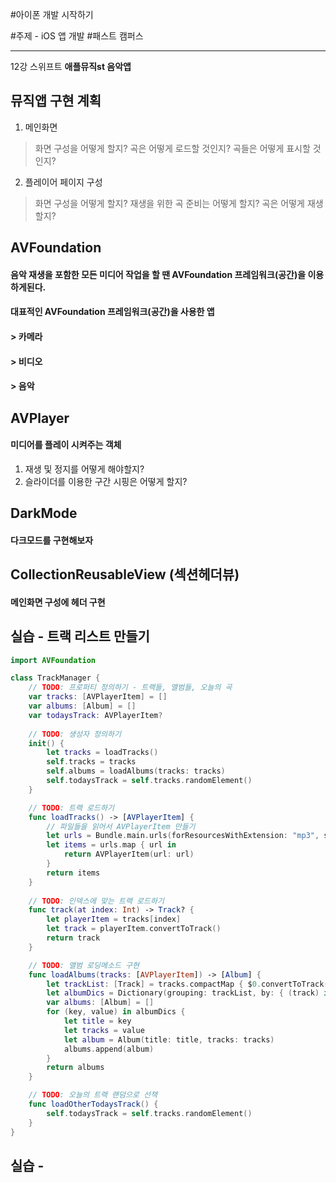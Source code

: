 #아이폰 개발 시작하기

#주제 - iOS 앱 개발 #패스트 캠퍼스 

---
 
12강 스위프트 __애플뮤직st 음악앱__

## 뮤직앱 구현 계획
1. 메인화면
> 화면 구성을 어떻게 할지?
> 곡은 어떻게 로드할 것인지?
> 곡들은 어떻게 표시할 것인지?

2. 플레이어 페이지 구성
> 화면 구성을 어떻게 할지?
> 재생을 위한 곡 준비는 어떻게 할지?
> 곡은 어떻게 재생할지?

## AVFoundation
#### 음악 재생을 포함한 모든 미디어 작업을 할 땐 AVFoundation 프레임워크(공간)을 이용하게된다.
#### 대표적인 AVFoundation 프레임워크(공간)을 사용한 앱
#### > 카메라
#### > 비디오
#### > 음악

## AVPlayer
#### 미디어를 플레이 시켜주는 객체
1. 재생 및 정지를 어떻게 해야할지?
2. 슬라이더를 이용한 구간 시핑은 어떻게 할지?

## DarkMode
#### 다크모드를 구현해보자

## CollectionReusableView (섹션헤더뷰)
#### 메인화면 구성에 헤더 구현

## 실습 - 트랙 리스트 만들기
```Swift
import AVFoundation

class TrackManager {
    // TODO: 프로퍼티 정의하기 - 트랙들, 앨범들, 오늘의 곡
    var tracks: [AVPlayerItem] = []
    var albums: [Album] = []
    var todaysTrack: AVPlayerItem?
    
    // TODO: 생성자 정의하기
    init() {
        let tracks = loadTracks()
        self.tracks = tracks
        self.albums = loadAlbums(tracks: tracks)
        self.todaysTrack = self.tracks.randomElement()
    }

    // TODO: 트랙 로드하기
    func loadTracks() -> [AVPlayerItem] {
        // 파일들을 읽어서 AVPlayerItem 만들기
        let urls = Bundle.main.urls(forResourcesWithExtension: "mp3", subdirectory: nil) ?? []
        let items = urls.map { url in
            return AVPlayerItem(url: url)
        }
        return items
    }
    
    // TODO: 인덱스에 맞는 트랙 로드하기
    func track(at index: Int) -> Track? {
        let playerItem = tracks[index]
        let track = playerItem.convertToTrack()
        return track
    }

    // TODO: 앨범 로딩메소드 구현
    func loadAlbums(tracks: [AVPlayerItem]) -> [Album] {
        let trackList: [Track] = tracks.compactMap { $0.convertToTrack() }
        let albumDics = Dictionary(grouping: trackList, by: { (track) in track.albumName })
        var albums: [Album] = []
        for (key, value) in albumDics {
            let title = key
            let tracks = value
            let album = Album(title: title, tracks: tracks)
            albums.append(album)
        }
        return albums
    }

    // TODO: 오늘의 트랙 랜덤으로 선책
    func loadOtherTodaysTrack() {
        self.todaysTrack = self.tracks.randomElement()
    }
}
```

## 실습 - 
